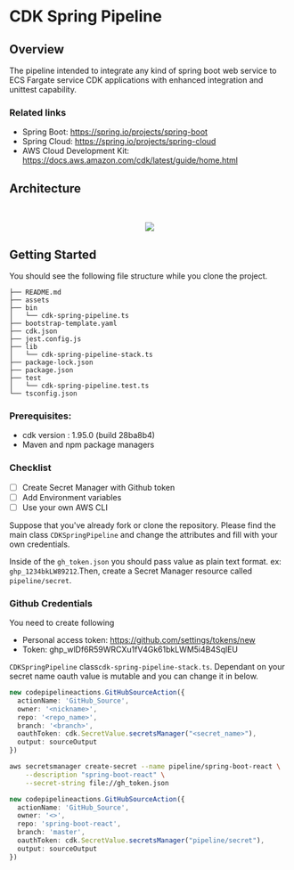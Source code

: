 # CDK Spring Pipeline

## Overview

The pipeline intended to integrate any kind of spring boot web service to ECS Fargate service 
CDK applications with enhanced integration and unittest capability.
### Related links
* Spring Boot: https://spring.io/projects/spring-boot
* Spring Cloud: https://spring.io/projects/spring-cloud
* AWS Cloud Development Kit: https://docs.aws.amazon.com/cdk/latest/guide/home.html

## Architecture
<br>
<p align="center">
    <img src="../assets/img/diagram.png" />
</p>

## Getting Started

You should see the following file structure while you clone the project.

```
├── README.md
├── assets
├── bin
│   └── cdk-spring-pipeline.ts
├── bootstrap-template.yaml
├── cdk.json
├── jest.config.js
├── lib
│   └── cdk-spring-pipeline-stack.ts
├── package-lock.json
├── package.json
├── test
│   └── cdk-spring-pipeline.test.ts
└── tsconfig.json

```

### Prerequisites:

- cdk version : 1.95.0 (build 28ba8b4)
- Maven and npm package managers

### Checklist

- [ ] Create Secret Manager with Github token
- [ ] Add Environment variables
- [ ] Use your own AWS CLI

Suppose that you've already fork or clone the repository. Please find the main class `CDKSpringPipeline` and change the attributes and fill with your own credentials.

Inside of the `gh_token.json` you should pass value as plain text format. ex: `ghp_1234bkLW89212`.Then, create a Secret Manager resource called `pipeline/secret`.

### Github Credentials

You need to create following
- Personal access token: https://github.com/settings/tokens/new
- Token: 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

`CDKSpringPipeline` class`cdk-spring-pipeline-stack.ts`. Dependant on your secret name oauth value is mutable and you can change it in below.
```typescript
new codepipelineactions.GitHubSourceAction({
  actionName: 'GitHub_Source',
  owner: '<nickname>',
  repo: '<repo_name>',
  branch: '<branch>',
  oauthToken: cdk.SecretValue.secretsManager("<secret_name>"),
  output: sourceOutput
})
```
```bash
aws secretsmanager create-secret --name pipeline/spring-boot-react \
    --description "spring-boot-react" \
    --secret-string file://gh_token.json
```

```typescript
new codepipelineactions.GitHubSourceAction({
  actionName: 'GitHub_Source',
  owner: '<>',
  repo: 'spring-boot-react',
  branch: 'master',
  oauthToken: cdk.SecretValue.secretsManager("pipeline/secret"),
  output: sourceOutput
})
```

